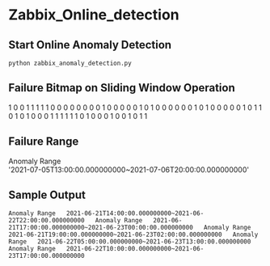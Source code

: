# Zabbix_Online_detection
## Start Online Anomaly Detection

`python zabbix_anomaly_detection.py`

## Failure Bitmap on Sliding Window Operation
1 0 0 1 1 1 1 1 0 0 0 0 0 0 0 0 1 0 0 0 0 0 1 0 1 0 0 0 0 0 0 1 0 1 0 0 0 0 0 1 0 1 1 0 1 0 1 0 0 0 1 1 1 1 1 1 0 1 0 0 0 1 0 0 1 0 1 1 

## Failure Range
Anomaly Range  
'2021-07-05T13:00:00.000000000~2021-07-06T20:00:00.000000000'

## Sample Output
`Anomaly Range  
2021-06-21T14:00:00.000000000~2021-06-22T22:00:00.000000000  
Anomaly Range  
2021-06-21T17:00:00.000000000~2021-06-23T00:00:00.000000000  
Anomaly Range  
2021-06-21T19:00:00.000000000~2021-06-23T02:00:00.000000000  
Anomaly Range  
2021-06-22T05:00:00.000000000~2021-06-23T13:00:00.000000000  
Anomaly Range  
2021-06-22T10:00:00.000000000~2021-06-23T17:00:00.000000000`    

